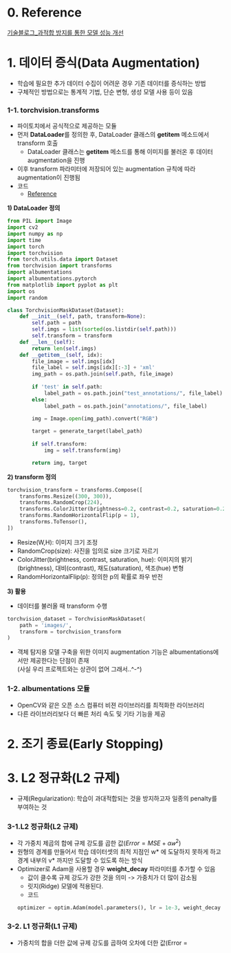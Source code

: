 # **0. Reference**
[기술블로그_과적합 방지를 통한 모델 성능 개선](https://yeong-jin-data-blog.tistory.com/entry/%ED%8C%8C%EC%9D%B4%ED%86%A0%EC%B9%98-%EC%8A%A4%ED%84%B0%EB%94%94-%EA%B3%BC%EC%A0%81%ED%95%A9-%EB%B0%A9%EC%A7%80%EB%A5%BC-%ED%86%B5%ED%95%9C-%EB%AA%A8%EB%8D%B8-%EC%84%B1%EB%8A%A5-%EA%B0%9C%EC%84%A0-%EB%B0%A9%EB%B2%95)

# **1. 데이터 증식(Data Augmentation)**
- 학습에 필요한 추가 데이터 수집이 어려운 경우 기존 데이터를 증식하는 방법
- 구체적인 방법으로는 통계적 기법, 단순 변형, 생성 모델 사용 등이 있음

### **1-1.  torchvision.transforms**
- 파이토치에서 공식적으로 제공하는 모듈
- 먼저 **DataLoader**를 정의한 후, DataLoader 클래스의 **__getitem__** 메소드에서 transform 호출
  - DataLoader 클래스는 **__getitem__** 메소드를 통해 이미지를 불러온 후 데이터 augmentation을 진행 
- 이후 transform 파라미터에 저장되어 있는 augmentation 규칙에 따라 augmentation이 진행됨
- 코드
  - [Reference](https://pseudo-lab.github.io/Tutorial-Book/chapters/object-detection/Ch3-preprocessing.html) 

**1) DataLoader 정의**  
```Python
from PIL import Image
import cv2
import numpy as np
import time
import torch
import torchvision
from torch.utils.data import Dataset
from torchvision import transforms
import albumentations
import albumentations.pytorch
from matplotlib import pyplot as plt
import os
import random

class TorchvisionMaskDataset(Dataset):
    def __init__(self, path, transform=None):
        self.path = path
        self.imgs = list(sorted(os.listdir(self.path)))
        self.transform = transform
    def __len__(self):
        return len(self.imgs)
    def __getitem__(self, idx):
        file_image = self.imgs[idx]
        file_label = self.imgs[idx][:-3] + 'xml'
        img_path = os.path.join(self.path, file_image)
        
        if 'test' in self.path:
            label_path = os.path.join("test_annotations/", file_label)
        else:
            label_path = os.path.join("annotations/", file_label)

        img = Image.open(img_path).convert("RGB")
        
        target = generate_target(label_path)
        
        if self.transform:
            img = self.transform(img)

        return img, target
```

**2) transform 정의**  
```Python  
torchvision_transform = transforms.Compose([
    transforms.Resize((300, 300)), 
    transforms.RandomCrop(224),
    transforms.ColorJitter(brightness=0.2, contrast=0.2, saturation=0.2, hue=0.2),
    transforms.RandomHorizontalFlip(p = 1),
    transforms.ToTensor(),
])
```
- Resize(W,H): 이미지 크기 조정
- RandomCrop(size): 사진을 임의로 size 크기로 자르기
- ColorJitter(brightness, contrast, saturation, hue): 이미지의 밝기(brightness), 대비(contrast), 채도(saturation), 색조(hue) 변형
- RandomHorizontalFlip(p): 정의한 p의 확률로 좌우 반전

**3) 활용**  
- 데이터를 불러올 때 transform 수행  
```Python
torchvision_dataset = TorchvisionMaskDataset(
    path = 'images/',
    transform = torchvision_transform
) 
```

- 객체 탐지용 모델 구축을 위한 이미지 augmentation 기능은 albumentations에서만 제공한다는 단점이 존재  
(사실 우리 프로젝트와는 상관이 없어 그래서..^-^)


### **1-2. albumentations 모듈**
- OpenCV와 같은 오픈 소스 컴퓨터 비젼 라이브러리를 최적화한 라이브러리
- 다른 라이브러리보다 더 빠른 처리 속도 및 기타 기능을 제공


# **2. 조기 종료(Early Stopping)**

# **3. L2 정규화(L2 규제)**
- 규제(Regularization): 학습이 과대적합되는 것을 방지하고자 일종의 penalty를 부여하는 것

### **3-1.L2 정규화(L2 규제)**
- 각 가중치 제곱의 합에 규제 강도를 곱한 값($Error = MSE + α𝑤^2$)
- 원형의 경계를 만들어서 학습 데이터셋의 최적 지점인 w* 에 도달하지 못하게 하고 경계 내부의 v* 까지만 도달할 수 있도록 하는 방식
- Optimizer로 Adam을 사용할 경우 **weight_decay** 파라미터를 추가할 수 있음
  - 값이 클수록 규제 강도가 강한 것을 의미 -> 가중치가 더 많이 감소됨
  - 릿지(Ridge) 모델에 적용된다.
  - 코드
  ```Python
  optimizer = optim.Adam(model.parameters(), lr = 1e-3, weight_decay = 1e-3)
  ```

### **3-2. L1 정규화(L1 규제)**
- 가중치의 합을 더한 값에 규제 강도를 곱하여 오차에 더한 값(Error = 

